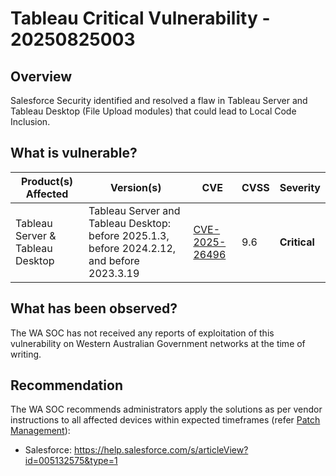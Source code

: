 # Tableau Critical Vulnerability - 20250825003

## Overview

Salesforce Security identified and resolved a flaw in Tableau Server and Tableau Desktop (File Upload modules) that could lead to Local Code Inclusion.

## What is vulnerable?

| Product(s) Affected | Version(s)           | CVE                                                               | CVSS | Severity     |
| ------------------- | -------------------- | ----------------------------------------------------------------- | ---- | ------------ |
| Tableau Server & Tableau Desktop | Tableau Server and Tableau Desktop: before 2025.1.3, before 2024.2.12, and before 2023.3.19 | [CVE-2025-26496](https://nvd.nist.gov/vuln/detail/CVE-2025-26496) | 9.6  | **Critical** |

## What has been observed?

The WA SOC has not received any reports of exploitation of this vulnerability on Western Australian Government networks at the time of writing.

## Recommendation

The WA SOC recommends administrators apply the solutions as per vendor instructions to all affected devices within expected timeframes (refer [Patch Management](../guidelines/patch-management.md)):

- Salesforce: <https://help.salesforce.com/s/articleView?id=005132575&type=1>
